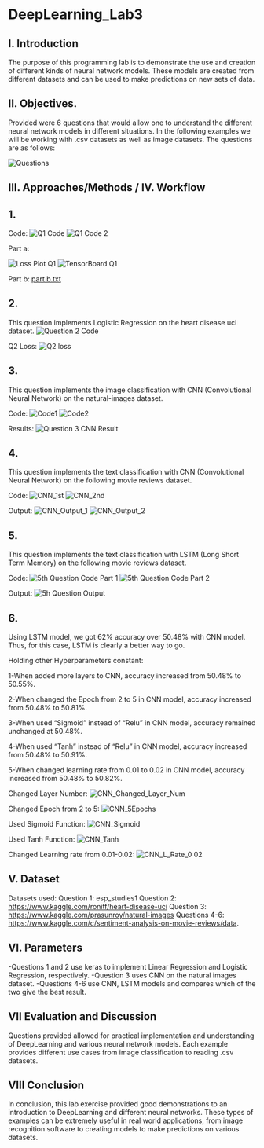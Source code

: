 # DeepLearning_Lab3

## I. Introduction

The purpose of this programming lab is to demonstrate the use and creation of different kinds of neural network models. These models are created from different datasets and can be used to make predictions on new sets of data.
 
 ## II. Objectives.
 
Provided were 6 questions that would allow one to understand the different neural network models in different situations. In the following examples we will be working with .csv datasets as well as image datasets. The questions are as follows:
 
![Questions](https://user-images.githubusercontent.com/47049525/57011101-9c81ea80-6bc5-11e9-840c-3052bfc2c8ad.PNG)

## III. Approaches/Methods / IV. Workflow
## 1.

Code:
![Q1 Code](https://user-images.githubusercontent.com/47049525/57013267-4a929200-6bd0-11e9-825a-330f01f31278.PNG)
![Q1 Code 2](https://user-images.githubusercontent.com/47049525/57013268-4a929200-6bd0-11e9-8b47-a9848616a808.PNG)

Part a:

![Loss Plot Q1](https://user-images.githubusercontent.com/47049525/57013141-b6c0c600-6bcf-11e9-99a2-07990aac821a.png)
![TensorBoard Q1](https://user-images.githubusercontent.com/47049525/57013143-b7595c80-6bcf-11e9-9761-a4310200a01b.png)

Part b:
[part b.txt](https://github.com/jayceetee23/DeepLearning_Lab3/files/3134225/part.b.txt)

## 2.
This question implements Logistic Regression on the heart disease uci dataset.
![Question 2 Code](https://user-images.githubusercontent.com/47049525/57012644-313c1680-6bcd-11e9-9f6d-ee8fa2b4cfb7.PNG)

Q2 Loss:
![Q2 loss](https://user-images.githubusercontent.com/47049525/57013118-91cc5300-6bcf-11e9-93b6-45e32c5ec3c8.png)


## 3.
This question implements the image classification with CNN (Convolutional Neural Network) on the natural-images dataset.

Code:
![Code1](https://user-images.githubusercontent.com/47049525/57012540-ae1ac080-6bcc-11e9-9556-2534ef210031.PNG)
![Code2](https://user-images.githubusercontent.com/47049525/57012542-ae1ac080-6bcc-11e9-8218-8a9e82be1da8.PNG)

Results:
![Question 3 CNN Result](https://user-images.githubusercontent.com/47049525/57012110-80347c80-6bca-11e9-90c0-17e365f10164.PNG)


## 4.
This question implements the text classification with CNN (Convolutional Neural Network) on the following movie reviews dataset.

Code:
![CNN_1st](https://user-images.githubusercontent.com/47049525/57012094-609d5400-6bca-11e9-8f75-bf3b9456f0f9.PNG)
![CNN_2nd](https://user-images.githubusercontent.com/47049525/57012095-609d5400-6bca-11e9-97af-0731240d04b4.PNG)

Output:
![CNN_Output_1](https://user-images.githubusercontent.com/47049525/57012096-609d5400-6bca-11e9-89d2-6e827085e607.PNG)
![CNN_Output_2](https://user-images.githubusercontent.com/47049525/57012097-6135ea80-6bca-11e9-84fe-2d0ed275f1e6.PNG)


## 5.

This question implements the text classification with LSTM (Long Short Term Memory) on the following movie reviews dataset.

Code:
![5th Question Code Part 1](https://user-images.githubusercontent.com/47049525/57012046-292ea780-6bca-11e9-9a41-4d8e6a5f64aa.PNG)
![5th Question Code Part 2](https://user-images.githubusercontent.com/47049525/57012047-292ea780-6bca-11e9-85ba-d1c3bccf8001.PNG)

Output:
![5h Question Output](https://user-images.githubusercontent.com/47049525/57012048-292ea780-6bca-11e9-8748-d65e3ee739c6.PNG)


## 6.
Using LSTM model, we got 62% accuracy over 50.48% with CNN model. Thus, for this case, LSTM is clearly a better way to go.

Holding other Hyperparameters constant:

1-When added more layers to CNN, accuracy increased from 50.48% to 50.55%.

2-When changed the Epoch from 2 to 5 in CNN model, accuracy increased from 50.48% to 50.81%.

3-When used “Sigmoid” instead of “Relu” in CNN model, accuracy remained unchanged at 50.48%.

4-When used “Tanh” instead of “Relu” in CNN model, accuracy increased from 50.48% to 50.91%.

5-When changed learning rate from 0.01 to 0.02 in CNN model, accuracy increased from 50.48% to 50.82%.

Changed Layer Number:
![CNN_Changed_Layer_Num](https://user-images.githubusercontent.com/47049525/57011637-46627680-6bc8-11e9-9c2a-de231ef18ee0.PNG)

Changed Epoch from 2 to 5:
![CNN_5Epochs](https://user-images.githubusercontent.com/47049525/57011576-f4215580-6bc7-11e9-82f6-64b92fc51116.PNG)

Used Sigmoid Function:
![CNN_Sigmoid](https://user-images.githubusercontent.com/47049525/57011639-46fb0d00-6bc8-11e9-91c7-f034e8f34c9f.PNG)

Used Tanh Function:
![CNN_Tanh](https://user-images.githubusercontent.com/47049525/57011635-46627680-6bc8-11e9-8caf-f308e69c0b98.PNG)

Changed Learning rate from 0.01-0.02:
![CNN_L_Rate_0 02](https://user-images.githubusercontent.com/47049525/57011638-46627680-6bc8-11e9-9f2a-8e684166fa44.PNG)


## V. Dataset

Datasets used:
Question 1: esp_studies1
Question 2: https://www.kaggle.com/ronitf/heart-disease-uci
Question 3: https://www.kaggle.com/prasunroy/natural-images
Questions 4-6: https://www.kaggle.com/c/sentiment-analysis-on-movie-reviews/data.

## VI. Parameters

-Questions 1 and 2 use keras to implement Linear Regression and Logistic Regression, respectively.
-Question 3 uses CNN on the natural images dataset.
-Questions 4-6 use CNN, LSTM models and compares which of the two give the best result.

## VII Evaluation and Discussion

Questions provided allowed for practical implementation and understanding of DeepLearning and various neural network models. Each example provides different use cases from image classification to reading .csv datasets. 

## VIII Conclusion

In conclusion, this lab exercise provided good demonstrations to an introduction to DeepLearning and different neural networks. These types of examples can be extremely useful in real world applications, from image recognition software to creating models to make predictions on various datasets.
